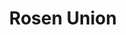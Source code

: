 ---
title: "Rosen Union"
url: /bad-nauheim/rosen-union-bad-nauheimer-strasse/
shop: Garten-Center
---